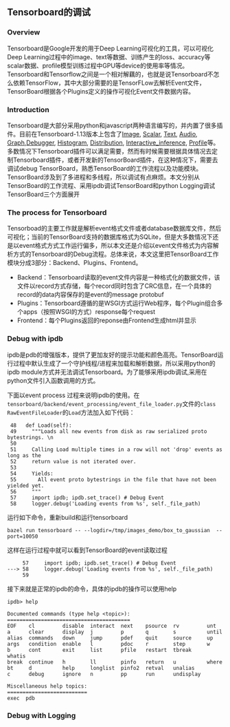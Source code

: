 ## Tensorboard的调试
### Overview
Tensorboard是Google开发的用于Deep Learning可视化的工具，可以可视化Deep Learning过程中的image、text等数据、训练产生的loss、accuracy等scalar数据、profile模型训练过程中GPU等device的使用率等情况。Tensorboard和Tensorflow之间是一个相对解藕的，也就是说Tensorboard不怎么依赖TensorFlow，其中大部分需要的是TensorFLow去解析Event文件，TensorBoard根据各个Plugins定义的操作可视化Event文件数据内容。
### Introduction 
Tensorboard是大部分采用python和javascript两种语言编写的，并内置了很多插件。目前在Tensorboard-1.13版本上包含了[Image](https://github.com/tensorflow/tensorboard/tree/master/tensorboard/plugins/image), [Scalar](https://github.com/tensorflow/tensorboard/tree/master/tensorboard/plugins/scalar), [Text](https://github.com/tensorflow/tensorboard/tree/master/tensorboard/plugins/text), [Audio](https://github.com/tensorflow/tensorboard/tree/master/tensorboard/plugins/audio), [Graph](https://github.com/tensorflow/tensorboard/tree/master/tensorboard/plugins/graph),[Debugger](https://github.com/tensorflow/tensorboard/tree/master/tensorboard/plugins/debugger), [Histogram](https://github.com/tensorflow/tensorboard/tree/master/tensorboard/plugins/histogram), [Distribution](https://github.com/tensorflow/tensorboard/tree/master/tensorboard/plugins/histogram), [Interactive_inference](https://github.com/tensorflow/tensorboard/tree/master/tensorboard/plugins/interactive_inference), [Profile](https://github.com/tensorflow/tensorboard/tree/master/tensorboard/plugins/profile)等。多数情况下Tensorboard插件可以满足需要，然而有时候需要根据具体情况去定制Tensorboard插件，或者开发新的TensorBoard插件，在这种情况下，需要去调试debug TensorBoard，熟悉TensorBoard的工作流程以及功能模块。TensorBoard涉及到了多进程和多线程，所以调试有点麻烦。本文分别从TensorBoard的工作流程、采用ipdb调试TensorBoard和python Logging调试TensorBoard三个方面展开
### The process for Tensorboard 
Tensorboad的主要工作就是解析event格式文件或者database数据库文件，然后可视化；当前的TensorBoard支持的数据库格式为SQLite，但是大多数情况下还是以event格式方式工作运行偏多，所以本文还是介绍以event文件格式为内容解析方式的Tensorboard的Debug流程。总体来说，本文这里把TensorBoard工作模块分成3部分：Backend、Plugins、Frontend。

* Backend：Tensorboard读取的event文件内容是一种格式化的数据文件，该文件以record方式存储，每个record同时包含了CRC信息，在一个具体的record的data内容保存的是event的message protobuf
* Plugins：Tensorboard遵循的是WSGI方式运行Web程序，每个Plugin组合多个apps（按照WSGI的方式）response每个request
* Frontend：每个Plugins返回的reponse由Frontend生成html并显示
### Debug with ipdb
ipdb是pdb的增强版本，提供了更加友好的提示功能和颜色高亮。TensorBoard运行过程中默认生成了一个守护线程/进程来加载和解析数据，所以采用python的ipdb module方式并无法调试Tensorboard。为了能够采用ipdb调试,采用在python文件引入函数调用的方式。

下面以event process 过程来说明ipdb的使用。在`tensorboard/backend/event_processing/event_file_loader.py`文件的`class RawEventFileLoader`的`Load`方法加入如下代码：
``` Load function
 48   def Load(self):
 49     """Loads all new events from disk as raw serialized proto bytestrings. \n
 50
 51     Calling Load multiple times in a row will not 'drop' events as long as the
 52     return value is not iterated over.
 53
 54     Yields:
 55       All event proto bytestrings in the file that have not been yielded yet.
 56     """
 57     import ipdb; ipdb.set_trace() # Debug Event
 58     logger.debug('Loading events from %s', self._file_path)
 ```
运行如下命令，重新build和运行tensorboard
``` build and run tensorboard
bazel run tensorboard -- --logdir=/tmp/images_demo/box_to_gaussian  --port=10050
```
这样在运行过程中就可以看到TensorBoard的event读取过程
``` view the backtrace 
     57     import ipdb; ipdb.set_trace() # Debug Event
---> 58     logger.debug('Loading events from %s', self._file_path)
     59
```
接下来就是正常的ipdb的命令，具体的ipdb的操作可以使用help
``` ipdb help 
ipdb> help

Documented commands (type help <topic>):
========================================
EOF    cl         disable  interact  next    psource  rv         unt
a      clear      display  j         p       q        s          until
alias  commands   down     jump      pdef    quit     source     up
args   condition  enable   l         pdoc    r        step       w
b      cont       exit     list      pfile   restart  tbreak     whatis
break  continue   h        ll        pinfo   return   u          where
bt     d          help     longlist  pinfo2  retval   unalias
c      debug      ignore   n         pp      run      undisplay

Miscellaneous help topics:
==========================
exec  pdb
```
### Debug with Logging 
